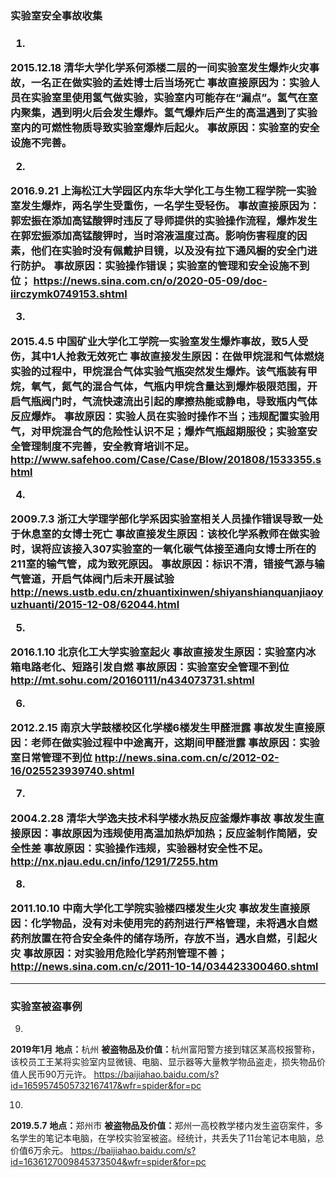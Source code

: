<h3>实验室安全事故收集<h3>

1.
<b>2015.12.18</b>
清华大学化学系何添楼二层的一间实验室发生爆炸火灾事故，一名正在做实验的孟姓博士后当场死亡
<b>事故直接原因为：</b>实验人员在实验室里使用氢气做实验，实验室内可能存在“漏点”。氢气在室内聚集，遇到明火后会发生爆炸。氢气爆炸后产生的高温遇到了实验室内的可燃性物质导致实验室爆炸后起火。
<b>事故原因：</b>实验室的安全设施不完善。

2.
<b>2016.9.21</b>
上海松江大学园区内东华大学化工与生物工程学院一实验室发生爆炸，两名学生受重伤，一名学生受轻伤。
<b>事故直接原因为：</b>郭宏振在添加高锰酸钾时违反了导师提供的实验操作流程，爆炸发生在郭宏振添加高锰酸钾时，当时溶液温度过高。影响伤害程度的因素，他们在实验时没有佩戴护目镜，以及没有拉下通风橱的安全门进行防护。
<b>事故原因：</b>实验操作错误；实验室的管理和安全设施不到位；
<https://news.sina.com.cn/o/2020-05-09/doc-iirczymk0749153.shtml>

3.
<b>2015.4.5</b>
中国矿业大学化工学院一实验室发生爆炸事故，致5人受伤，其中1人抢救无效死亡
<b>事故直接发生原因：</b>在做甲烷混和气体燃烧实验的过程中，甲烷混合气体实验气瓶突然发生爆炸。该气瓶装有甲烷，氧气，氮气的混合气体，气瓶内甲烷含量达到爆炸极限范围，开启气瓶阀门时，气流快速流出引起的摩擦热能或静电，导致瓶内气体反应爆炸。
<b>事故原因：</b>实验人员在实验时操作不当；违规配置实验用气，对甲烷混合气的危险性认识不足；爆炸气瓶超期服役；实验室安全管理制度不完善，安全教育培训不足。
<http://www.safehoo.com/Case/Case/Blow/201808/1533355.shtml>

4.
<b>2009.7.3</b>
浙江大学理学部化学系因实验室相关人员操作错误导致一处于休息室的女博士死亡
<b>事故直接发生原因：</b>该校化学系教师在做实验时，误将应该接入307实验室的一氧化碳气体接至通向女博士所在的211室的输气管，成为致死原因。
<b>事故原因：</b>标识不清，错接气源与输气管道，开启气体阀门后未开展试验
<http://news.ustb.edu.cn/zhuantixinwen/shiyanshianquanjiaoyuzhuanti/2015-12-08/62044.html>

5.
<b>2016.1.10</b>
北京化工大学实验室起火
<b>事故直接发生原因：</b>实验室内冰箱电路老化、短路引发自燃
<b>事故原因：</b>实验室安全管理不到位
<http://mt.sohu.com/20160111/n434073731.shtml>

6.
<b>2012.2.15</b>
南京大学鼓楼校区化学楼6楼发生甲醛泄露
<b>事故发生直接原因：</b>老师在做实验过程中中途离开，这期间甲醛泄露
<b>事故原因：</b>实验室日常管理不到位
<http://news.sina.com.cn/c/2012-02-16/025523939740.shtml>

7.
<b>2004.2.28</b>
清华大学逸夫技术科学楼水热反应釜爆炸事故
<b>事故发生直接原因：</b>事故原因为违规使用高温加热炉加热；反应釜制作简陋，安全性差
<b>事故原因：</b>实验操作违规，实验器材安全性不足。
<http://nx.njau.edu.cn/info/1291/7255.htm>

8.
<b>2011.10.10</b>
中南大学化工学院实验楼四楼发生火灾
<b>事故发生直接原因：</b>化学物品，没有对未使用完的药剂进行严格管理，未将遇水自燃药剂放置在符合安全条件的储存场所，存放不当，遇水自燃，引起火灾
<b>事故原因：</b>对实验用危险化学药剂管理不善；
<http://news.sina.com.cn/c/2011-10-14/034423300460.shtml>

***

<h3>实验室被盗事例</h3>

9.
<b>2019年1月</b>
<b>地点：</b>杭州
<b>被盗物品及价值：</b>杭州富阳警方接到辖区某高校报警称，该校员工王某将实验室内显微镜、电脑、显示器等大量教学物品盗走，损失物品价值人民币90万元许。
<https://baijiahao.baidu.com/s?id=1659574505732167417&wfr=spider&for=pc>

10.
<b>2019.5.7</b>
<b>地点：</b>郑州市
<b>被盗物品及价值：</b>郑州一高校教学楼内发生盗窃案件，多名学生的笔记本电脑，在学校实验室被盗。经统计，共丢失了11台笔记本电脑，总价值6万余元。
<https://baijiahao.baidu.com/s?id=1636127009845373504&wfr=spider&for=pc>
